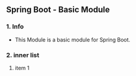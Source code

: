 ## Spring Boot - Basic Module

### 1. Info
- This Module is a basic module for Spring Boot.

### 2. inner list

1. item 1